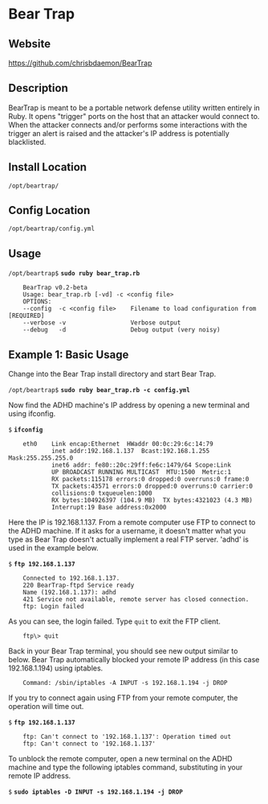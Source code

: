 
Bear Trap
=========

Website
-------

<https://github.com/chrisbdaemon/BearTrap>

Description
-----------

BearTrap is meant to be a portable network defense utility written entirely 
in Ruby. It opens "trigger" ports on the host that an attacker would connect 
to. When the attacker connects and/or performs some interactions with the 
trigger an alert is raised and the attacker's IP address is potentially blacklisted.

Install Location
----------------

`/opt/beartrap/`

Config Location
---------------

`/opt/beartrap/config.yml`

Usage
-----

`/opt/beartrap$` **`sudo ruby bear_trap.rb`**

        BearTrap v0.2-beta
        Usage: bear_trap.rb [-vd] -c <config file>
        OPTIONS:
        --config  -c <config file>    Filename to load configuration from [REQUIRED]
        --verbose -v                  Verbose output
        --debug   -d                  Debug output (very noisy)

Example 1: Basic Usage
----------------------

Change into the Bear Trap install directory and start Bear Trap.

`/opt/beartrap$` **`sudo ruby bear_trap.rb -c config.yml`**

Now find the ADHD machine's IP address by opening a new terminal and
using ifconfig.

`$` **`ifconfig`**

        eth0    Link encap:Ethernet  HWaddr 00:0c:29:6c:14:79  
                inet addr:192.168.1.137  Bcast:192.168.1.255  Mask:255.255.255.0
                inet6 addr: fe80::20c:29ff:fe6c:1479/64 Scope:Link
                UP BROADCAST RUNNING MULTICAST  MTU:1500  Metric:1
                RX packets:115178 errors:0 dropped:0 overruns:0 frame:0
                TX packets:43571 errors:0 dropped:0 overruns:0 carrier:0
                collisions:0 txqueuelen:1000 
                RX bytes:104926397 (104.9 MB)  TX bytes:4321023 (4.3 MB)
                Interrupt:19 Base address:0x2000 
    
Here the IP is 192.168.1.137. From a remote computer use FTP to connect
to the ADHD machine. If it asks for a username, it doesn't matter what
you type as Bear Trap doesn't actually implement a real FTP server.
'adhd' is used in the example below.

`$` **`ftp 192.168.1.137`**

        Connected to 192.168.1.137.
        220 BearTrap-ftpd Service ready
        Name (192.168.1.137): adhd
        421 Service not available, remote server has closed connection.
        ftp: Login failed

As you can see, the login failed. Type `quit` to exit the FTP client.

        ftp\> quit

Back in your Bear Trap terminal, you should see new output similar to
below. Bear Trap automatically blocked your remote IP address (in this
case 192.168.1.194) using iptables.

        Command: /sbin/iptables -A INPUT -s 192.168.1.194 -j DROP

If you try to connect again using FTP from your remote computer, the
operation will time out.

`$` **`ftp 192.168.1.137`**

        ftp: Can't connect to '192.168.1.137': Operation timed out
        ftp: Can't connect to '192.168.1.137'

To unblock the remote computer, open a new terminal on the ADHD machine
and type the following iptables command, substituting in your remote IP
address.

`$` **`sudo iptables -D INPUT -s 192.168.1.194 -j DROP`**


